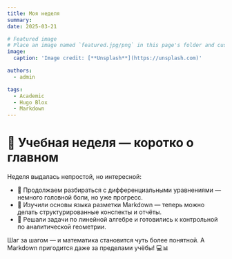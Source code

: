 ```yaml
---
title: Моя неделя
summary: 
date: 2025-03-21

# Featured image
# Place an image named `featured.jpg/png` in this page's folder and customize its options here.
image:
  caption: 'Image credit: [**Unsplash**](https://unsplash.com)'

authors:
  - admin

tags:
  - Academic
  - Hugo Blox
  - Markdown
---
```


# 📅 Учебная неделя — коротко о главном  

Неделя выдалась непростой, но интересной:  
- 🔹 Продолжаем разбираться с дифференциальными уравнениями — немного головной боли, но уже прогресс.  
- 🔹 Изучили основы языка разметки Markdown — теперь можно делать структурированные конспекты и отчёты.  
- 🔹 Решали задачи по линейной алгебре и готовились к контрольной по аналитической геометрии.  

Шаг за шагом — и математика становится чуть более понятной. А Markdown пригодится даже за пределами учёбы! 💻📊  

